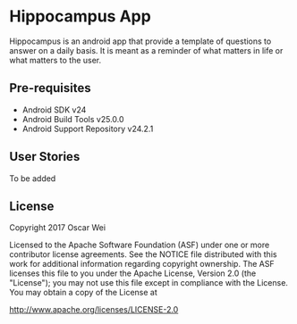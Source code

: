 Hippocampus App
===================================

Hippocampus is an android app that provide a template of questions to answer on a
daily basis. It is meant as a reminder of what matters in life or what matters to
the user.

Pre-requisites
--------------

- Android SDK v24
- Android Build Tools v25.0.0
- Android Support Repository v24.2.1

User Stories
---------------

To be added


License
-------

Copyright 2017 Oscar Wei

Licensed to the Apache Software Foundation (ASF) under one or more contributor
license agreements.  See the NOTICE file distributed with this work for
additional information regarding copyright ownership.  The ASF licenses this
file to you under the Apache License, Version 2.0 (the "License"); you may not
use this file except in compliance with the License.  You may obtain a copy of
the License at

http://www.apache.org/licenses/LICENSE-2.0
